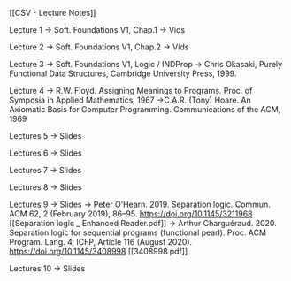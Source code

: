 [[CSV - Lecture Notes]]

Lecture 1 
	-> Soft. Foundations V1, Chap.1
	-> Vids

Lecture 2
	-> Soft. Foundations V1, Chap.2
	-> Vids

Lecture 3
	-> Soft. Foundations V1, Logic / INDProp
	-> Chris Okasaki, Purely Functional Data Structures, Cambridge University Press, 1999.

Lecture 4
	-> R.W. Floyd. Assigning Meanings to Programs. Proc. of Symposia in Applied Mathematics, 1967 
	->C.A.R. (Tony) Hoare. An Axiomatic Basis for Computer Programming. Communications of the ACM, 1969

Lectures 5
	-> Slides

Lectures 6
	-> Slides

Lectures 7
	-> Slides

Lectures 8
	-> Slides

Lectures 9
	-> Slides
	-> Peter O’Hearn. 2019. Separation logic. Commun. ACM 62, 2 (February 2019), 86–95. https://doi.org/10.1145/3211968 [[Separation logic _ Enhanced Reader.pdf]]
	-> Arthur Charguéraud. 2020. Separation logic for sequential programs (functional pearl). Proc. ACM Program. Lang. 4, ICFP, Article 116 (August 2020). https://doi.org/10.1145/3408998 [[3408998.pdf]]

Lectures 10
	-> Slides